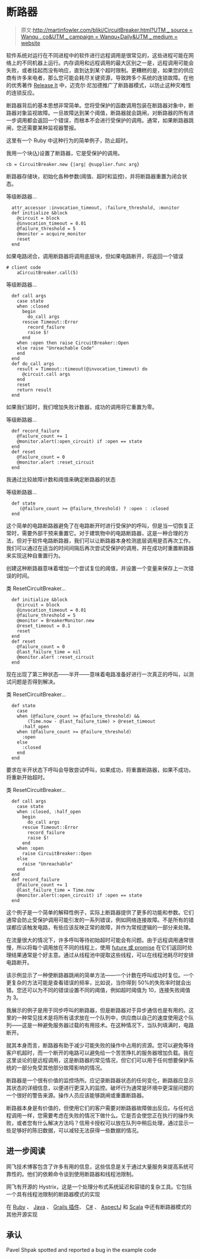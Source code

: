 # 断路器

> 原文:[http://martinfowler.com/bliki/CircuitBreaker.html?UTM _ source = Wanqu . co&UTM _ campaign = Wanqu+Daily&UTM _ medium = website](http://martinfowler.com/bliki/CircuitBreaker.html?utm_source=wanqu.co&utm_campaign=Wanqu+Daily&utm_medium=website)

软件系统对运行在不同进程中的软件进行远程调用是很常见的，这些进程可能在网络上的不同机器上运行。内存调用和远程调用的最大区别之一是，远程调用可能会失败，或者挂起而没有响应，直到达到某个超时限制。更糟糕的是，如果您的供应商有许多来电者，那么您可能会耗尽关键资源，导致跨多个系统的连锁故障。在他的优秀著作 [Release It](https://www.amazon.com/gp/product/0978739213/ref=as_li_tl?ie=UTF8&camp=1789&creative=9325&creativeASIN=0978739213&linkCode=as2&tag=martinfowlerc-20) 中，迈克尔·尼加德推广了断路器模式，以防止这种灾难性的连锁反应。

断路器背后的基本思想非常简单。您将受保护的函数调用包装在断路器对象中，断路器对象监视故障。一旦故障达到某个阈值，断路器就会跳闸，对断路器的所有进一步调用都会返回一个错误，而根本不会进行受保护的调用。通常，如果断路器跳闸，您还需要某种监视器警报。

这里有一个 Ruby 中这种行为的简单例子，防止超时。

我用一个块([λ](/bliki/Lambda.html))设置了断路器，它是受保护的调用。

```
cb = CircuitBreaker.new {|arg| @supplier.func arg}
```

断路器存储块，初始化各种参数(阈值、超时和监控)，并将断路器重置为闭合状态。

等级断路器...

```
  attr_accessor :invocation_timeout, :failure_threshold, :monitor
  def initialize &block
    @circuit = block
    @invocation_timeout = 0.01
    @failure_threshold = 5
    @monitor = acquire_monitor
    reset
  end

```

如果电路闭合，调用断路器将调用底层块，但如果电路断开，将返回一个错误

```
# client code
    aCircuitBreaker.call(5)

```

等级断路器...

```
  def call args
    case state
    when :closed
      begin
        do_call args
      rescue Timeout::Error
        record_failure
        raise $!
      end
    when :open then raise CircuitBreaker::Open
    else raise "Unreachable Code"
    end
  end
  def do_call args
    result = Timeout::timeout(@invocation_timeout) do
      @circuit.call args
    end
    reset
    return result
  end

```

如果我们超时，我们增加失败计数器，成功的调用将它重置为零。

等级断路器...

```
  def record_failure
    @failure_count += 1
    @monitor.alert(:open_circuit) if :open == state
  end
  def reset
    @failure_count = 0
    @monitor.alert :reset_circuit
  end

```

我通过比较故障计数和阈值来确定断路器的状态

等级断路器...

```
  def state
     (@failure_count >= @failure_threshold) ? :open : :closed
  end

```

这个简单的电路断路器避免了在电路断开时进行受保护的呼叫，但是当一切恢复正常时，需要外部干预来重置它。对于建筑物中的电路断路器，这是一种合理的方法，但对于软件电路断路器，我们可以让断路器本身检测底层调用是否再次工作。我们可以通过在适当的时间间隔后再次尝试受保护的调用，并在成功时重置断路器来实现这种自重置行为。

创建这种断路器意味着增加一个尝试复位的阈值，并设置一个变量来保存上一次错误的时间。

类 ResetCircuitBreaker...

```
  def initialize &block
    @circuit = block
    @invocation_timeout = 0.01
    @failure_threshold = 5
    @monitor = BreakerMonitor.new
    @reset_timeout = 0.1
    reset
  end
  def reset
    @failure_count = 0
    @last_failure_time = nil
    @monitor.alert :reset_circuit
  end

```

现在出现了第三种状态——半开——意味着电路准备好进行一次真正的呼叫，以测试问题是否得到解决。

类 ResetCircuitBreaker...

```
  def state
    case
    when (@failure_count >= @failure_threshold) && 
        (Time.now - @last_failure_time) > @reset_timeout
      :half_open
    when (@failure_count >= @failure_threshold)
      :open
    else
      :closed
    end
  end

```

要求在半开状态下呼叫会导致尝试呼叫，如果成功，将重置断路器，如果不成功，将重新开始超时。

类 ResetCircuitBreaker...

```
  def call args
    case state
    when :closed, :half_open
      begin
        do_call args
      rescue Timeout::Error
        record_failure
        raise $!
      end
    when :open
      raise CircuitBreaker::Open
    else
      raise "Unreachable"
    end
  end
  def record_failure
    @failure_count += 1
    @last_failure_time = Time.now
    @monitor.alert(:open_circuit) if :open == state
  end

```

这个例子是一个简单的解释性例子，实际上断路器提供了更多的功能和参数。它们通常会防止受保护调用可能引发的一系列错误，例如网络连接故障。不是所有的错误都应该触发电路，有些应该反映正常的故障，并作为常规逻辑的一部分来处理。

在流量很大的情况下，许多呼叫等待初始超时可能会有问题。由于远程调用通常很慢，所以将每个调用放在不同的线程上，使用 [future 或 promise](http://en.wikipedia.org/wiki/Futures_and_promises) 在它们返回时处理结果通常是个好主意。通过从线程池中提取这些线程，可以在线程池耗尽时安排电路断开。

该示例显示了一种使断路器跳闸的简单方法——一个计数在呼叫成功时复位。一个更复杂的方法可能是查看错误的频率，比如说，当你得到 50%的失败率时就会出错。您还可以为不同的错误设置不同的阈值，例如超时阈值为 10，连接失败阈值为 3。

我展示的例子是用于同步呼叫的断路器，但是断路器对于异步通信也是有用的。这里的一种常见技术是将所有请求放在一个队列中，供应商以自己的速度使用这个队列——这是一种避免服务器过载的有用技术。在这种情况下，当队列填满时，电路断开。

就其本身而言，断路器有助于减少可能失败的操作中占用的资源。您可以避免等待客户机超时，而一个断开的电路可以避免给一个苦苦挣扎的服务器增加负载。我在这里谈论的是远程调用，这是断路器的常见情况，但它们可以用于任何想要保护系统的一部分免受其他部分故障影响的情况。

断路器是一个很有价值的监控场所。应记录断路器状态的任何变化，断路器应显示其状态的详细信息，以便进行更深入的监控。破坏行为通常是环境中更深层问题的一个很好的警告来源。操作人员应该能够跳闸或重置断路器。

断路器本身是有价值的，但使用它们的客户需要对断路器故障做出反应。与任何远程调用一样，您需要考虑在失败的情况下做什么。它是否会使您正在执行的操作失败，或者您有什么解决方法吗？信用卡授权可以放在队列中稍后处理，通过显示一些足够好的陈旧数据，可以减轻无法获得一些数据的情况。

## 进一步阅读

网飞技术博客包含了许多有用的信息，这些信息是关于通过大量服务来提高系统可靠性的。他们的依赖命令谈到使用断路器和线程池限制。

网飞有开源的 Hystrix，这是一个处理分布式系统延迟和容错的复杂工具。它包括一个具有线程池限制的断路器模式的实现

在 [Ruby](http://github.com/wsargent/circuit_breaker/tree/master) 、 [Java](https://github.com/Comcast/jrugged) 、 [Grails 插件](http://www.grails.org/plugin/circuit-breaker)、 [C#](http://timross.wordpress.com/2008/02/10/implementing-the-circuit-breaker-pattern-in-c/) 、 [AspectJ](http://github.com/sptz45/circuit-breaker/tree/master) 和 [Scala](http://github.com/FaKod/Circuit-Breaker-for-Scala) 中还有断路器模式的其他开源实现

## 承认

Pavel Shpak spotted and reported a bug in the example code